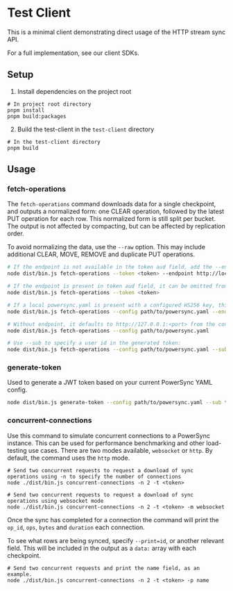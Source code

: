 # Test Client

This is a minimal client demonstrating direct usage of the HTTP stream sync API.

For a full implementation, see our client SDKs.

## Setup

1. Install dependencies on the project root

```shell
# In project root directory
pnpm install
pnpm build:packages
```

2. Build the test-client in the `test-client` directory

```shell
# In the test-client directory
pnpm build
```

## Usage

### fetch-operations

The `fetch-operations` command downloads data for a single checkpoint, and outputs a normalized form: one CLEAR operation, followed by the latest PUT operation for each row. This normalized form is still split per bucket. The output is not affected by compacting, but can be affected by replication order.

To avoid normalizing the data, use the `--raw` option. This may include additional CLEAR, MOVE, REMOVE and duplicate PUT operations.

```sh
# If the endpoint is not available in the token aud field, add the --endpoint argument
node dist/bin.js fetch-operations --token <token> --endpoint http://localhost:8080

# If the endpoint is present in token aud field, it can be omitted from args:
node dist/bin.js fetch-operations --token <token>

# If a local powersync.yaml is present with a configured HS256 key, this can be used:
node dist/bin.js fetch-operations --config path/to/powersync.yaml --endpoint http://localhost:8080

# Without endpoint, it defaults to http://127.0.0.1:<port> from the config:
node dist/bin.js fetch-operations --config path/to/powersync.yaml

# Use --sub to specify a user id in the generated token:
node dist/bin.js fetch-operations --config path/to/powersync.yaml --sub test-user
```

### generate-token

Used to generate a JWT token based on your current PowerSync YAML config.

```sh
node dist/bin.js generate-token --config path/to/powersync.yaml --sub test-user
```

### concurrent-connections

Use this command to simulate concurrent connections to a PowerSync instance. This can be used for performance benchmarking
and other load-testing use cases. There are two modes available, `websocket` or `http`. By default, the command uses the
`http` mode.

```shell
# Send two concurrent requests to request a download of sync operations using -n to specify the number of connections
node ./dist/bin.js concurrent-connections -n 2 -t <token>

# Send two concurrent requests to request a download of sync operations using websocket mode
node ./dist/bin.js concurrent-connections -n 2 -t <token> -m websocket
```

Once the sync has completed for a connection the command will print the `op_id`, `ops`, `bytes` and `duration`
each connection.

To see what rows are being synced, specify `--print=id`, or another relevant field. This will be included
in the output as a `data:` array with each checkpoint.

```shell
# Send two concurrent requests and print the name field, as an example.
node ./dist/bin.js concurrent-connections -n 2 -t <token> -p name
```
